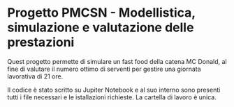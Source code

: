 # Progetto PMCSN - Modellistica, simulazione e valutazione delle prestazioni
Quest progetto permette di simulare un fast food della catena MC Donald, al fine di valutare il numero ottimo di serventi per gestire una giornata lavorativa di 21 ore.

Il codice è stato scritto su Jupiter Notebook e al suo interno sono presenti tutti i file necessari e le istallazioni richieste.
La cartella di lavoro è unica.